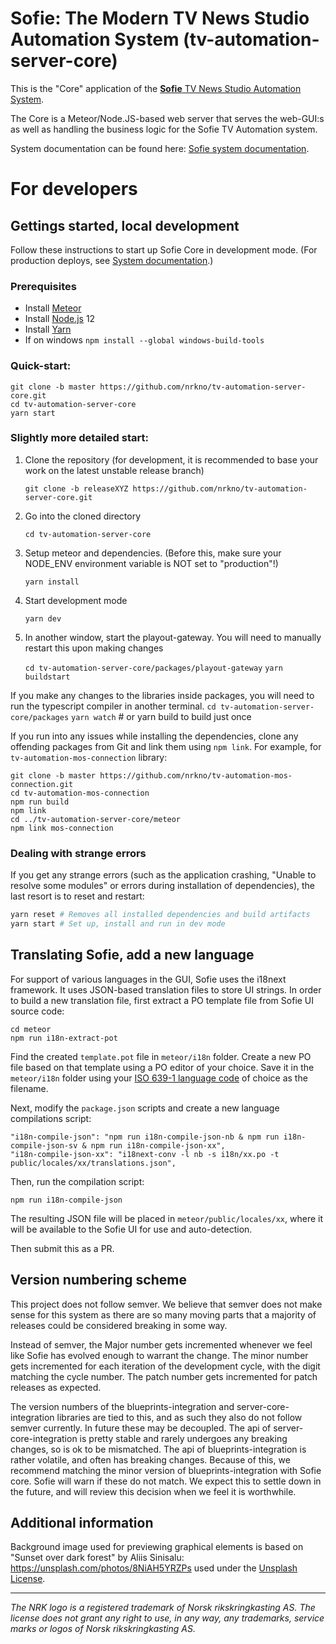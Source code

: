 # Sofie: The Modern TV News Studio Automation System (tv-automation-server-core)

This is the "Core" application of the [**Sofie** TV News Studio Automation System](https://github.com/nrkno/Sofie-TV-automation/).

The Core is a Meteor/Node.JS-based web server that serves the web-GUI:s as well as handling the business logic for the Sofie TV Automation system.

System documentation can be found here: [Sofie system documentation](https://nrkno.github.io/tv-automation-server-core/).

# For developers

## Gettings started, local development

Follow these instructions to start up Sofie Core in development mode. (For production deploys, see [System documentation](https://sofie.gitbook.io/sofie-tv-automation/documentation/installation).)

### Prerequisites

- Install [Meteor](https://www.meteor.com/install)
- Install [Node.js](https://nodejs.org) 12
- Install [Yarn](https://yarnpkg.com)
- If on windows `npm install --global windows-build-tools`

### Quick-start:

```
git clone -b master https://github.com/nrkno/tv-automation-server-core.git
cd tv-automation-server-core
yarn start
```

### Slightly more detailed start:

1. Clone the repository (for development, it is recommended to base your work on the latest unstable release branch)

   `git clone -b releaseXYZ https://github.com/nrkno/tv-automation-server-core.git`

2. Go into the cloned directory

   `cd tv-automation-server-core`

3. Setup meteor and dependencies. (Before this, make sure your NODE_ENV environment variable is NOT set to "production"!)

   `yarn install`

4. Start development mode

   `yarn dev`

5. In another window, start the playout-gateway. You will need to manually restart this upon making changes

   `cd tv-automation-server-core/packages/playout-gateway`
   `yarn buildstart`

If you make any changes to the libraries inside packages, you will need to run the typescript compiler in another terminal.
 `cd tv-automation-server-core/packages`
 `yarn watch` # or yarn build to build just once

If you run into any issues while installing the dependencies, clone any offending packages from Git and link them using `npm link`. For example, for `tv-automation-mos-connection` library:

```
git clone -b master https://github.com/nrkno/tv-automation-mos-connection.git
cd tv-automation-mos-connection
npm run build
npm link
cd ../tv-automation-server-core/meteor
npm link mos-connection
```

### Dealing with strange errors

If you get any strange errors (such as the application crashing, "Unable to resolve some modules" or errors during installation of dependencies), the last resort is to reset and restart:

```bash
yarn reset # Removes all installed dependencies and build artifacts
yarn start # Set up, install and run in dev mode
```

## Translating Sofie, add a new language

For support of various languages in the GUI, Sofie uses the i18next framework. It uses JSON-based translation files to store UI strings. In order to build a new translation file, first extract a PO template file from Sofie UI source code:

```
cd meteor
npm run i18n-extract-pot
```

Find the created `template.pot` file in `meteor/i18n` folder. Create a new PO file based on that template using a PO editor of your choice. Save it in the `meteor/i18n` folder using your [ISO 639-1 language code](https://en.wikipedia.org/wiki/List_of_ISO_639-1_codes) of choice as the filename.

Next, modify the `package.json` scripts and create a new language compilations script:

```
"i18n-compile-json": "npm run i18n-compile-json-nb & npm run i18n-compile-json-sv & npm run i18n-compile-json-xx",
"i18n-compile-json-xx": "i18next-conv -l nb -s i18n/xx.po -t public/locales/xx/translations.json",
```

Then, run the compilation script:

```
npm run i18n-compile-json
```

The resulting JSON file will be placed in `meteor/public/locales/xx`, where it will be available to the Sofie UI for use and auto-detection.

Then submit this as a PR.

## Version numbering scheme

This project does not follow semver. We believe that semver does not make sense for this system as there are so many moving parts that a majority of releases could be considered breaking in some way.

Instead of semver, the Major number gets incremented whenever we feel like Sofie has evolved enough to warrant the change. The minor number gets incremented for each iteration of the development cycle, with the digit matching the cycle number. The patch number gets incremented for patch releases as expected.

The version numbers of the blueprints-integration and server-core-integration libraries are tied to this, and as such they also do not follow semver currently. In future these may be decoupled.
The api of server-core-integration is pretty stable and rarely undergoes any breaking changes, so is ok to be mismatched.
The api of blueprints-integration is rather volatile, and often has breaking changes. Because of this, we recommend matching the minor version of blueprints-integration with Sofie core. Sofie will warn if these do not match. We expect this to settle down in the future, and will review this decision when we feel it is worthwhile.

## Additional information

Background image used for previewing graphical elements is based on "Sunset over dark forest" by Aliis Sinisalu: https://unsplash.com/photos/8NiAH5YRZPs used under the [Unsplash License](https://unsplash.com/license).

---

_The NRK logo is a registered trademark of Norsk rikskringkasting AS. The license does not grant any right to use, in any way, any trademarks, service marks or logos of Norsk rikskringkasting AS._
